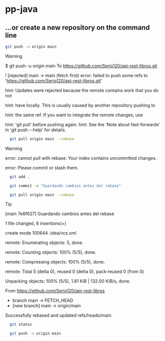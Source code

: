 # pp-java

## …or create a new repository on the command line

  ```bash
  git push -u origin main
```
> [!WARNING]  
> $ git push -u origin main To https://github.com/Serio120/api-rest-libros.git
> 
> ! [rejected]        main -> main (fetch first) error: failed to push some refs to 'https://github.com/Serio120/api-rest-libros.git'
> 
> hint: Updates were rejected because the remote contains work that you do not
> 
> hint: have locally. This is usually caused by another repository pushing to
> 
> hint: the same ref. If you want to integrate the remote changes, use
> 
> hint: 'git pull' before pushing again. hint: See the 'Note about fast-forwards' in 'git push --help' for details.

```bash
  git pull origin main --rebase
```
> [!WARNING]
> 
> error: cannot pull with rebase: Your index contains uncommitted changes.
> 
> error: Please commit or stash them.

```bash
  git add .
```

```bash
  git commit -m "Guardando cambios antes del rebase"
```

```bash
  git pull origin main --rebase
```
> [!TIP]
>  [main 7e6f627] Guardando cambios antes del rebase
> 
> 1 file changed, 6 insertions(+)
> 
> create mode 100644 .idea/vcs.xml
> 
> remote: Enumerating objects: 5, done.
> 
> remote: Counting objects: 100% (5/5), done.
> 
> remote: Compressing objects: 100% (5/5), done.
> 
> remote: Total 5 (delta 0), reused 0 (delta 0), pack-reused 0 (from 0)
> 
> Unpacking objects: 100% (5/5), 1.81 KiB | 132.00 KiB/s, done.
> 
> From https://github.com/Serio120/api-rest-libros
> 
> * branch            main       -> FETCH_HEAD
> * [new branch]      main       -> origin/main
>  
> Successfully rebased and updated refs/heads/main.

```bash
  git status
```

```bash
  git push -u origin main
```
